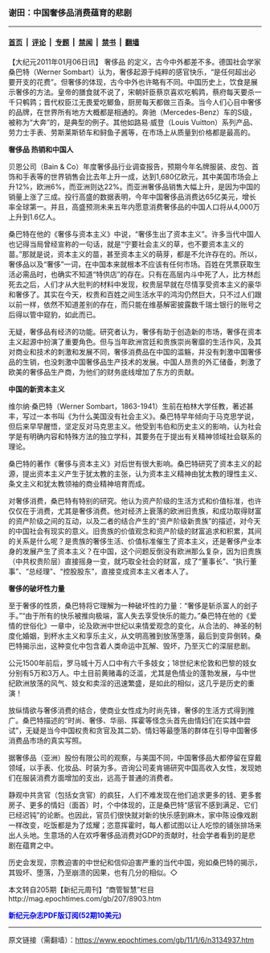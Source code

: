 ### 谢田：中国奢侈品消费蕴育的悲剧

---

#### [首页](../../../..?n3134937) &nbsp;|&nbsp; [评论](../../../../../epoch-comment?n3134937) &nbsp;|&nbsp; [专题](../../../../../epoch-special?n3134937) &nbsp;|&nbsp; [禁闻](../../../../../epoch-news?n3134937) &nbsp;|&nbsp; [禁书](../../../../../books?n3134937) &nbsp;|&nbsp; [翻墙](https://github.com/gfw-breaker/nogfw/blob/master/README.md?n3134937)


<div class="post_content" id="artbody" itemprop="articleBody">
 <!-- article content begin -->
 <p>
  【大纪元2011年01月06日讯】
  <ok href="https://www.epochtimes.com/gb/tag/%E5%A5%A2%E4%BE%88%E5%93%81.html">
   奢侈品
  </ok>
  的定义，古今中外都差不多。德国社会学家桑巴特（Werner Sombart）认为，奢侈起源于纯粹的感官快乐，“是任何超出必要开支的花费”。但奢侈的体现，古今中外也许略有不同。中国历史上，饮食是展示奢侈的方法。皇帝的膳食就不说了，宋朝奸臣蔡京喜欢吃鹌鹑，蔡府每天要杀一千只鹌鹑；晋代权臣江无畏爱吃鲫鱼，厨房每天都做三百条。当今人们心目中奢侈的品牌，在世界所有地方大概都是相通的。奔驰（Mercedes-Benz）车的S级，被称为“大奔”的，是典型的例子。其他如路易‧威登（Louis Vuitton）系列产品、劳力士手表、劳斯莱斯轿车和鲟鱼子酱等，在市场上从质量到价格都是最高的。
 </p>
 <p>
  <b>
   <ok href="https://www.epochtimes.com/gb/tag/%E5%A5%A2%E4%BE%88%E5%93%81.html">
    奢侈品
   </ok>
   热销和中国人
  </b>
 </p>
 <p>
  贝恩公司（Bain &amp; Co）年度奢侈品行业调查报告，预期今年名牌服装、皮包、首饰和手表等的世界销售会比去年上升一成，达到1,680亿欧元，其中美国市场会上升12%，欧洲6%，而亚洲则达22%。而亚洲奢侈品销售大幅上升，是因为中国的销量上涨了三成。投行高盛的数据表明，今年中国奢侈品消费达65亿美元，增长率全球第一。并且，高盛预测未来五年内愿意消费奢侈品的中国人口将从4,000万上升到1.6亿人。
 </p>
 <p>
  桑巴特在他的《奢侈与资本主义》中说，“奢侈生出了资本主义”。许多当代中国人也记得当局曾经宣称的一句话，就是“宁要社会主义的草，也不要资本主义的苗。”那就是说，资本主义的苗，甚至资本主义的萌芽，都是不允许存在的。所以，奢侈品以及“奢侈”一词，在中国本来就根本不应该有任何市场。百姓在凭票获取生活必需品时，也确实不知道“特供店”的存在。只有在高层内斗中死了人，比方林彪死去之后，人们才从大批判的材料中发现，权贵层早就在尽情享受资本主义的豪华和奢侈了。其实在今天，权贵和百姓之间生活水平的鸿沟仍然巨大，只不过人们跟以前一样，依然不知道差别的存在，而只能在维基解密披露数千瑞士银行的账号之后得以管中窥豹，如此而已。
 </p>
 <p>
  无疑，奢侈品有经济的功能。研究者认为，奢侈有助于创造新的市场，奢侈在资本主义起源中扮演了重要角色。但与当年欧洲宫廷和贵族崇尚奢靡的生活作风，及其对商业和技术的刺激和发展不同，奢侈消费品在中国的滥觞，并没有刺激中国奢侈品的生销，也没刺激中国奢侈品生产技术的发展。中国人昂贵的外汇储备，刺激了欧美的奢侈品生产商，为他们的财务底线增加了东方的贡献。
 </p>
 <p>
  <b>
   中国的新资本主义
  </b>
 </p>
 <p>
  维尔纳‧桑巴特（Werner Sombart，1863-1941）生前在柏林大学任教，著述甚丰，写过一本书叫《为什么美国没有社会主义》。桑巴特早年倾向于马克思学说，但后来早早醒悟，坚定反对马克思主义。他受到韦伯和历史主义的影响，认为社会学是有明确内容和特殊方法的独立学科，其要务在于提出有关精神领域社会联系的理论。
 </p>
 <p>
  桑巴特的著作《奢侈与资本主义》对后世有很大影响。桑巴特研究了资本主义的起源，提出资本主义产生于犹太教的主张，认为资本主义精神由犹太教的理性主义、条文主义和犹太教领袖的商业精神培育而成。
 </p>
 <p>
  对奢侈消费，桑巴特有特别的研究。他认为资产阶级的生活方式和价值标准，也许仅仅在于消费，尤其是奢侈消费。他对经济上衰落的欧洲旧贵族，和成功取得财富的资产阶级之间的互动，以及二者的结合产生的“资产阶级新贵族”的描述，对今天的中国社会有现实的意义。旧贵族的价值观念和资产阶级的财富追求和积累，其间的关系是什么呢？是贵族的奢侈生活、价值标准催生了资本主义，还是奢侈产业本身的发展产生了资本主义？在中国，这个问题反倒没有欧洲那么复杂，因为旧贵族（中共权贵阶层）直接摇身一变，就巧取全社会的财富，成了“董事长”、“执行董事”、“总经理”、“控股股东”，直接变成资本主义者本人了。
 </p>
 <p>
  <b>
   奢侈的破坏性力量
  </b>
 </p>
 <p>
  至于奢侈的性质，桑巴特将它理解为一种破坏性的力量：“奢侈是斩杀富人的刽子手。”“由于所有的快乐被推向极端，富人失去享受快乐的能力。”桑巴特在他的《爱情的世俗化》一章中，论及欧洲中世纪以来情爱观念的变化，从合法的、神圣的制度化婚姻，到杯水主义和享乐主义，从文明高雅到放荡堕落，最后到变异倒转。桑巴特揭示出，这种变化中包含着人类命运中瓦解、毁坏，乃至灭亡的深层悲剧。
 </p>
 <p>
  公元1500年前后，罗马城十万人口中有六千多妓女；18世纪末伦敦和巴黎的妓女分别有5万和3万人。中土目前黄赌毒的泛滥，尤其是色情业的蓬勃发展，与中世纪欧洲放荡的风气、妓女和卖淫的迅速繁盛，是如此的相似，这几乎是历史的重演！
 </p>
 <p>
  放纵情欲与奢侈消费的结合，使商业女性成为时尚先锋，奢侈的生活方式得到推广。桑巴特描述的“时尚、奢侈、华丽、挥霍等怪念头首先由情妇们在实践中尝试”，无疑是当今中国权贵和贪官及其二奶、情妇等最堕落的群体在引导中国奢侈消费品市场的真实写照。
 </p>
 <p>
  据奢侈品（亚洲）股份有限公司的观察，与美国不同，中国奢侈品大都停留在穿戴领域，以手表、化妆品、时装为多。咨询公司麦肯锡研究中国高收入女性，发现她们在服装消费方面增加的支出，远高于普通的消费者。
 </p>
 <p>
  静观中共贪官（包括女贪官）的疯狂，人们不难发现在他们追求更多的钱、更多套房子、更多的情妇（面首）时，个中体现的，正是桑巴特“感官不感到满足、它们已经迟钝”的论断。也因此，官员们很快就对新的快乐感到麻木，家中陈设像戏剧一样改变，吃饭都是为了炫耀；恣意挥霍时，每人都试图以让人吃惊的铺张排场来出人头地。生意场的人在欢呼奢侈品消费对GDP的贡献时，社会学者看到的是悲剧在蕴育之中。
 </p>
 <p>
  历史会发现，宗教迫害的中世纪和信仰迫害严重的当代中国，宛如桑巴特的揭示，其毁坏、堕落，乃至崩溃的因果，也有几分的相似。◇
 </p>
 <p>
  本文转自205期【新纪元周刊】“商管智慧”栏目
  <br/>
  <ok href=" http://mag.epochtimes.com/gb/207/8903.htm " target="_blank">
   http://mag.epochtimes.com/gb/207/8903.htm
  </ok>
 </p>
 <p>
  <ok href="http://mag.epochtimes.com/pdfmag/home.html">
   <font color="blue">
    <b>
     新纪元杂志PDF版订阅(52期10美元)
    </b>
   </font>
  </ok>
 </p>
 <!-- article content end -->
 <div id="below_article_ad">
 </div>
</div>


---

原文链接（需翻墙）：https://www.epochtimes.com/gb/11/1/6/n3134937.htm